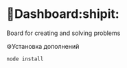 # :pencil:Dashboard:shipit:  
Board for creating and solving problems  
  
⚙Установка дополнений  
```
node install
```
